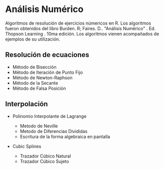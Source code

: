 # Análisis Numérico
Algoritmos de resolución de ejercicios númericos en R. Los algoritmos fueron obtenidos del libro Burden. R; Faires. D.. "Análisis Numérico" . Ed. Thopson Learning . 10ma edición.
Los algoritmos vienen acompañados de ejemplos de su utilización.
## Resolución de ecuaciones
* Método de Bisección
* Método de Iteración de Punto Fijo
* Método de Newton-Raphson
* Método de la Secante
* Método de Falsa Posición

## Interpolación
* Polinomio Interpolante de Lagrange
  - Metodo de Neville
  - Metodo de Diferencias Divididas
  - Escritura de la forma algebraica en pantalla 
  
* Cubic Splines
  - Trazador Cúbico Natural
  - Trazador Cúbico Sujeto
